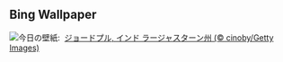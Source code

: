 ## Bing Wallpaper
![](https://www.bing.com/th?id=OHR.BlueCityIndia_JA-JP8642255541_UHD.jpg&w=1000)今日の壁紙: &nbsp;[ジョードプル, インド ラージャスターン州 (© cinoby/Getty Images)](https://www.bing.com/th?id=OHR.BlueCityIndia_JA-JP8642255541_UHD.jpg)
<br><br/>
